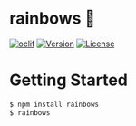 rainbows :rainbow:
========

[![oclif](https://img.shields.io/badge/cli-oclif-brightgreen)](https://oclif.io)
[![Version](https://img.shields.io/npm/v/rainbows)](https://npmjs.org/package/rainbows)
[![License](https://img.shields.io/npm/l/rainbows)](https://github.com/Unicorns/rainbows/blob/master/package.json)

<!-- toc -->
# Getting Started

```bash
$ npm install rainbows
$ rainbows
```